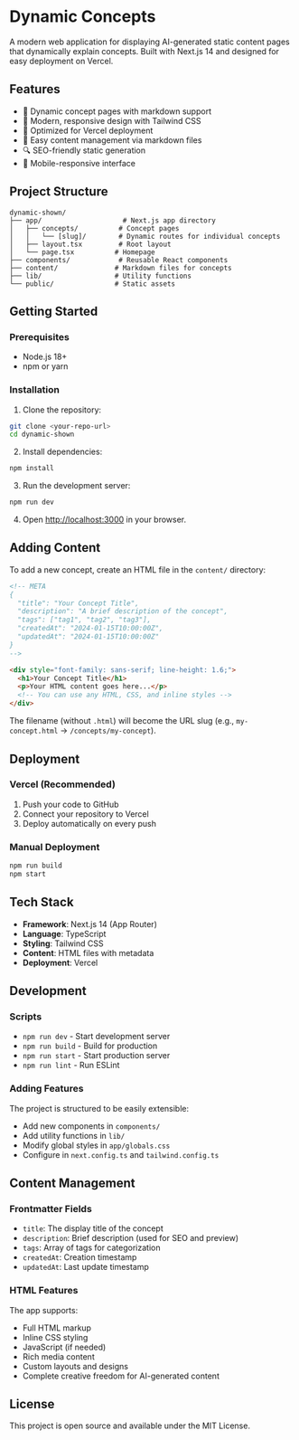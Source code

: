 # Dynamic Concepts

A modern web application for displaying AI-generated static content pages that dynamically explain concepts. Built with Next.js 14 and designed for easy deployment on Vercel.

## Features

- 📖 Dynamic concept pages with markdown support
- 🎨 Modern, responsive design with Tailwind CSS
- 🚀 Optimized for Vercel deployment
- 📝 Easy content management via markdown files
- 🔍 SEO-friendly static generation
- 📱 Mobile-responsive interface

## Project Structure

```
dynamic-shown/
├── app/                    # Next.js app directory
│   ├── concepts/          # Concept pages
│   │   └── [slug]/        # Dynamic routes for individual concepts
│   ├── layout.tsx         # Root layout
│   └── page.tsx          # Homepage
├── components/            # Reusable React components
├── content/              # Markdown files for concepts
├── lib/                  # Utility functions
└── public/               # Static assets
```

## Getting Started

### Prerequisites

- Node.js 18+ 
- npm or yarn

### Installation

1. Clone the repository:
```bash
git clone <your-repo-url>
cd dynamic-shown
```

2. Install dependencies:
```bash
npm install
```

3. Run the development server:
```bash
npm run dev
```

4. Open [http://localhost:3000](http://localhost:3000) in your browser.

## Adding Content

To add a new concept, create an HTML file in the `content/` directory:

```html
<!-- META
{
  "title": "Your Concept Title",
  "description": "A brief description of the concept",
  "tags": ["tag1", "tag2", "tag3"],
  "createdAt": "2024-01-15T10:00:00Z",
  "updatedAt": "2024-01-15T10:00:00Z"
}
-->

<div style="font-family: sans-serif; line-height: 1.6;">
  <h1>Your Concept Title</h1>
  <p>Your HTML content goes here...</p>
  <!-- You can use any HTML, CSS, and inline styles -->
</div>
```

The filename (without `.html`) will become the URL slug (e.g., `my-concept.html` → `/concepts/my-concept`).

## Deployment

### Vercel (Recommended)

1. Push your code to GitHub
2. Connect your repository to Vercel
3. Deploy automatically on every push

### Manual Deployment

```bash
npm run build
npm start
```

## Tech Stack

- **Framework**: Next.js 14 (App Router)
- **Language**: TypeScript
- **Styling**: Tailwind CSS
- **Content**: HTML files with metadata
- **Deployment**: Vercel

## Development

### Scripts

- `npm run dev` - Start development server
- `npm run build` - Build for production
- `npm run start` - Start production server
- `npm run lint` - Run ESLint

### Adding Features

The project is structured to be easily extensible:

- Add new components in `components/`
- Add utility functions in `lib/`
- Modify global styles in `app/globals.css`
- Configure in `next.config.ts` and `tailwind.config.ts`

## Content Management

### Frontmatter Fields

- `title`: The display title of the concept
- `description`: Brief description (used for SEO and preview)
- `tags`: Array of tags for categorization
- `createdAt`: Creation timestamp
- `updatedAt`: Last update timestamp

### HTML Features

The app supports:
- Full HTML markup
- Inline CSS styling
- JavaScript (if needed)
- Rich media content
- Custom layouts and designs
- Complete creative freedom for AI-generated content

## License

This project is open source and available under the MIT License.